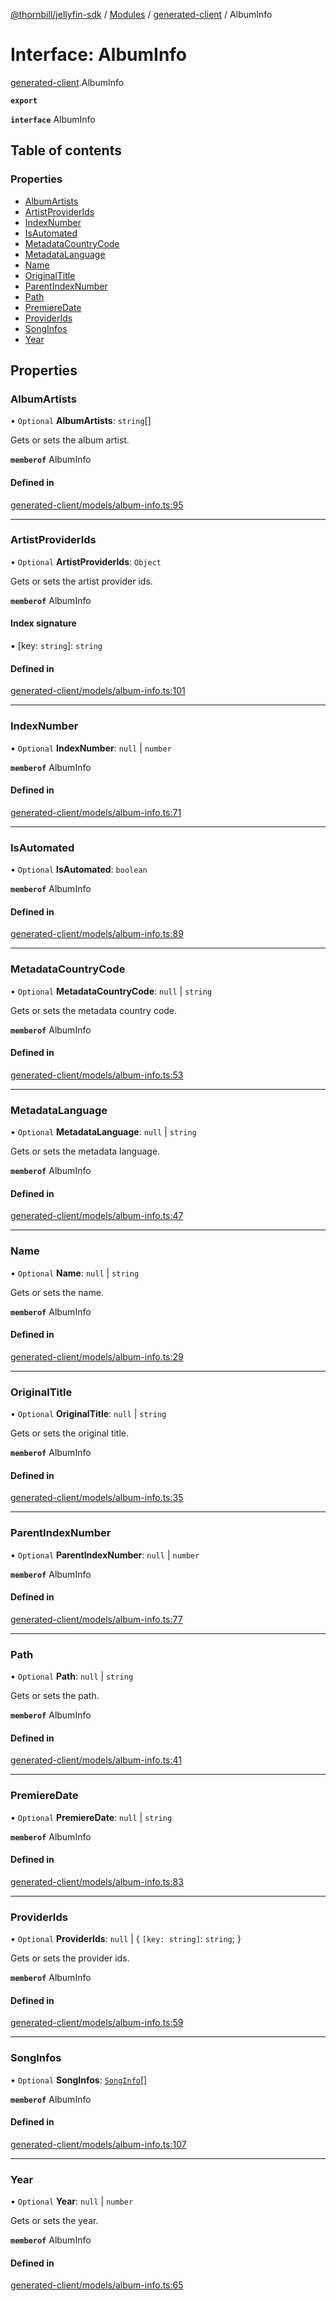[@thornbill/jellyfin-sdk](../README.md) / [Modules](../modules.md) / [generated-client](../modules/generated_client.md) / AlbumInfo

# Interface: AlbumInfo

[generated-client](../modules/generated_client.md).AlbumInfo

**`export`**

**`interface`** AlbumInfo

## Table of contents

### Properties

- [AlbumArtists](generated_client.AlbumInfo.md#albumartists)
- [ArtistProviderIds](generated_client.AlbumInfo.md#artistproviderids)
- [IndexNumber](generated_client.AlbumInfo.md#indexnumber)
- [IsAutomated](generated_client.AlbumInfo.md#isautomated)
- [MetadataCountryCode](generated_client.AlbumInfo.md#metadatacountrycode)
- [MetadataLanguage](generated_client.AlbumInfo.md#metadatalanguage)
- [Name](generated_client.AlbumInfo.md#name)
- [OriginalTitle](generated_client.AlbumInfo.md#originaltitle)
- [ParentIndexNumber](generated_client.AlbumInfo.md#parentindexnumber)
- [Path](generated_client.AlbumInfo.md#path)
- [PremiereDate](generated_client.AlbumInfo.md#premieredate)
- [ProviderIds](generated_client.AlbumInfo.md#providerids)
- [SongInfos](generated_client.AlbumInfo.md#songinfos)
- [Year](generated_client.AlbumInfo.md#year)

## Properties

### AlbumArtists

• `Optional` **AlbumArtists**: `string`[]

Gets or sets the album artist.

**`memberof`** AlbumInfo

#### Defined in

[generated-client/models/album-info.ts:95](https://github.com/jellyfin/jellyfin-sdk-typescript/blob/7402732/src/generated-client/models/album-info.ts#L95)

___

### ArtistProviderIds

• `Optional` **ArtistProviderIds**: `Object`

Gets or sets the artist provider ids.

**`memberof`** AlbumInfo

#### Index signature

▪ [key: `string`]: `string`

#### Defined in

[generated-client/models/album-info.ts:101](https://github.com/jellyfin/jellyfin-sdk-typescript/blob/7402732/src/generated-client/models/album-info.ts#L101)

___

### IndexNumber

• `Optional` **IndexNumber**: ``null`` \| `number`

**`memberof`** AlbumInfo

#### Defined in

[generated-client/models/album-info.ts:71](https://github.com/jellyfin/jellyfin-sdk-typescript/blob/7402732/src/generated-client/models/album-info.ts#L71)

___

### IsAutomated

• `Optional` **IsAutomated**: `boolean`

**`memberof`** AlbumInfo

#### Defined in

[generated-client/models/album-info.ts:89](https://github.com/jellyfin/jellyfin-sdk-typescript/blob/7402732/src/generated-client/models/album-info.ts#L89)

___

### MetadataCountryCode

• `Optional` **MetadataCountryCode**: ``null`` \| `string`

Gets or sets the metadata country code.

**`memberof`** AlbumInfo

#### Defined in

[generated-client/models/album-info.ts:53](https://github.com/jellyfin/jellyfin-sdk-typescript/blob/7402732/src/generated-client/models/album-info.ts#L53)

___

### MetadataLanguage

• `Optional` **MetadataLanguage**: ``null`` \| `string`

Gets or sets the metadata language.

**`memberof`** AlbumInfo

#### Defined in

[generated-client/models/album-info.ts:47](https://github.com/jellyfin/jellyfin-sdk-typescript/blob/7402732/src/generated-client/models/album-info.ts#L47)

___

### Name

• `Optional` **Name**: ``null`` \| `string`

Gets or sets the name.

**`memberof`** AlbumInfo

#### Defined in

[generated-client/models/album-info.ts:29](https://github.com/jellyfin/jellyfin-sdk-typescript/blob/7402732/src/generated-client/models/album-info.ts#L29)

___

### OriginalTitle

• `Optional` **OriginalTitle**: ``null`` \| `string`

Gets or sets the original title.

**`memberof`** AlbumInfo

#### Defined in

[generated-client/models/album-info.ts:35](https://github.com/jellyfin/jellyfin-sdk-typescript/blob/7402732/src/generated-client/models/album-info.ts#L35)

___

### ParentIndexNumber

• `Optional` **ParentIndexNumber**: ``null`` \| `number`

**`memberof`** AlbumInfo

#### Defined in

[generated-client/models/album-info.ts:77](https://github.com/jellyfin/jellyfin-sdk-typescript/blob/7402732/src/generated-client/models/album-info.ts#L77)

___

### Path

• `Optional` **Path**: ``null`` \| `string`

Gets or sets the path.

**`memberof`** AlbumInfo

#### Defined in

[generated-client/models/album-info.ts:41](https://github.com/jellyfin/jellyfin-sdk-typescript/blob/7402732/src/generated-client/models/album-info.ts#L41)

___

### PremiereDate

• `Optional` **PremiereDate**: ``null`` \| `string`

**`memberof`** AlbumInfo

#### Defined in

[generated-client/models/album-info.ts:83](https://github.com/jellyfin/jellyfin-sdk-typescript/blob/7402732/src/generated-client/models/album-info.ts#L83)

___

### ProviderIds

• `Optional` **ProviderIds**: ``null`` \| { `[key: string]`: `string`;  }

Gets or sets the provider ids.

**`memberof`** AlbumInfo

#### Defined in

[generated-client/models/album-info.ts:59](https://github.com/jellyfin/jellyfin-sdk-typescript/blob/7402732/src/generated-client/models/album-info.ts#L59)

___

### SongInfos

• `Optional` **SongInfos**: [`SongInfo`](generated_client.SongInfo.md)[]

**`memberof`** AlbumInfo

#### Defined in

[generated-client/models/album-info.ts:107](https://github.com/jellyfin/jellyfin-sdk-typescript/blob/7402732/src/generated-client/models/album-info.ts#L107)

___

### Year

• `Optional` **Year**: ``null`` \| `number`

Gets or sets the year.

**`memberof`** AlbumInfo

#### Defined in

[generated-client/models/album-info.ts:65](https://github.com/jellyfin/jellyfin-sdk-typescript/blob/7402732/src/generated-client/models/album-info.ts#L65)

